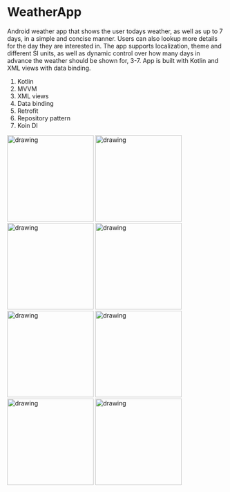 # WeatherApp
Android weather app that shows the user todays weather, as well as up to 7 days, in a simple and concise manner. Users can also lookup more details for the day they are interested in. The app supports localization, theme and different SI units, as well as dynamic control over how many days in advance the weather should be shown for, 3-7.
App is built with Kotlin and XML views with data binding.
  1. Kotlin
  2. MVVM
  3. XML views
  4. Data binding
  5. Retrofit
  6. Repository pattern
  7. Koin DI

<img src="https://github.com/Peglaa/WeatherApp/assets/15163719/18c4dbb3-d56b-463a-af04-4df8d0ee7355" alt="drawing" width="200"/>
<img src="https://github.com/Peglaa/WeatherApp/assets/15163719/fbb641a5-18b0-4b94-af5e-a548c025f84b" alt="drawing" width="200"/>
<img src="https://github.com/Peglaa/WeatherApp/assets/15163719/ea440fd4-b641-49e7-a97d-900ae4a46cbb" alt="drawing" width="200"/>
<img src="https://github.com/Peglaa/WeatherApp/assets/15163719/29ee2ffa-a1ad-47a8-8043-fba012d4f0e6" alt="drawing" width="200"/>
<img src="https://github.com/Peglaa/WeatherApp/assets/15163719/9629c9de-57bd-4b75-a6e6-8c24f130ae79" alt="drawing" width="200"/>
<img src="https://github.com/Peglaa/WeatherApp/assets/15163719/7b11b904-c591-4afb-b866-d18ccfc49bb2" alt="drawing" width="200"/>
<img src="https://github.com/Peglaa/WeatherApp/assets/15163719/c87eb80d-e38d-4d91-b827-025c8f7f1d61" alt="drawing" width="200"/>
<img src="https://github.com/Peglaa/WeatherApp/assets/15163719/f97f38c6-9398-4dd4-a26a-a4e1b4bb4431" alt="drawing" width="200"/>
